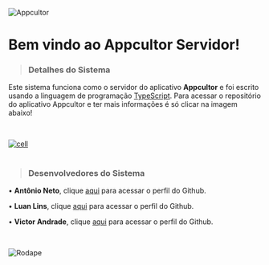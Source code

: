 
![Appcultor](https://i.imgur.com/kPN62Pr.png)
# Bem vindo ao **Appcultor Servidor**!

> ### Detalhes do Sistema
Este sistema funciona como o servidor do aplicativo **Appcultor** e foi escrito usando a linguagem de programação [TypeScript](https://www.typescriptlang.org/). Para acessar o repositório do aplicativo Appcultor e ter mais informações é só clicar na imagem abaixo!

⠀⠀⠀⠀⠀⠀

[![cell](https://i.imgur.com/ERi0qev.png)](https://github.com/AntonioAdelino/Appcultor-Mobile)
#
> ### Desenvolvedores do Sistema

 • **Antônio Neto**, clique [aqui](https://github.com/AntonioAdelino/) para
   acessar o perfil do Github.
   
 • **Luan Lins**, clique [aqui](https://github.com/luancsl) para acessar o
   perfil do Github.
   
 • **Victor Andrade**,  clique [aqui](https://github.com/Victor-Andrade)
   para acessar o perfil do Github.

⠀⠀⠀⠀⠀⠀

![Rodape](https://i.imgur.com/G5R0D0F.png)
  
   
